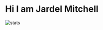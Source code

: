 # Hi I am Jardel Mitchell



<img alt="stats" src ="https://github-readme-stats.vercel.app/api?username=Jdmitchel&show_icons=true&theme=gurvbox"/> <p hidden> Credit to [Anurag's GitHub stats] </p>  
